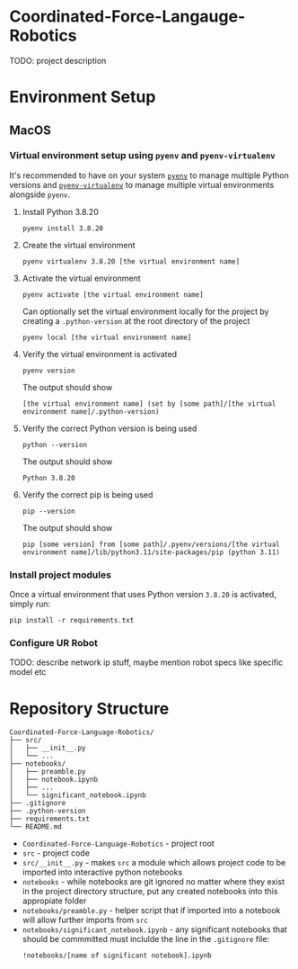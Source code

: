 # Coordinated-Force-Langauge-Robotics

TODO: project description

# Environment Setup

## MacOS

### Virtual environment setup using `pyenv` and `pyenv-virtualenv`
It's recommended to have on your system [`pyenv`](https://github.com/pyenv/pyenv) to manage multiple Python versions and [`pyenv-virtualenv`](https://github.com/pyenv/pyenv-virtualenv) to manage multiple virtual environments alongside `pyenv`.
1. Install Python 3.8.20

    ```
    pyenv install 3.8.20
    ```
2. Create the virtual environment

    ```
    pyenv virtualenv 3.8.20 [the virtual environment name]
    ```
3. Activate the virtual environment

    ```
    pyenv activate [the virtual environment name]
    ```
    Can optionally set the virtual environment locally for the project by creating a `.python-version` at the root directory of the project
    ```
    pyenv local [the virtual environment name]
    ```
4. Verify the virtual environment is activated
    ```
    pyenv version
    ```
    The output should show
    ```
    [the virtual environment name] (set by [some path]/[the virtual environment name]/.python-version)
    ```
3. Verify the correct Python version is being used

    ```
    python --version
    ```
    The output should show
    ```
    Python 3.8.20
    ```
6. Verify the correct pip is being used

    ```
    pip --version
    ```
    The output should show
    ```
    pip [some version] from [some path]/.pyenv/versions/[the virtual environment name]/lib/python3.11/site-packages/pip (python 3.11)
    ```
### Install project modules
Once a virtual environment that uses Python version `3.8.20` is activated, simply run:
```
pip install -r requirements.txt
```
### Configure UR Robot

TODO: describe network ip stuff, maybe mention robot specs like specific model etc

# Repository Structure
```
Coordinated-Force-Language-Robotics/
├── src/
│   ├── __init__.py
│   └── ...
├── notebooks/
│   ├── preamble.py
│   ├── notebook.ipynb
│   ├── ...
│   └── significant_notebook.ipynb
├── .gitignore
├── .python-version
├── requirements.txt
└── README.md
```

- `Coordinated-Force-Language-Robotics` - project root
- `src` - project code
- `src/__init__.py` - makes `src` a module which allows project code to be imported into interactive python notebooks
- `notebooks` - while notebooks are git ignored no matter where they exist in the project directory structure, put any created notebooks into this appropiate folder
- `notebooks/preamble.py` - helper script that if imported into a notebook will allow further imports from `src`
- `notebooks/significant_notebook.ipynb` - any significant notebooks that should be commmitted must inclulde the line in the `.gitignore` file:
    ```
    !notebooks/[name of significant notebook].ipynb
    ```